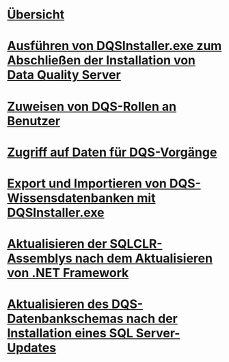 # [Übersicht](install-data-quality-services.md)  
# [Ausführen von DQSInstaller.exe zum Abschließen der Installation von Data Quality Server](run-dqsinstaller-exe-to-complete-data-quality-server-installation.md)  
# [Zuweisen von DQS-Rollen an Benutzer](grant-dqs-roles-to-users.md)  
# [Zugriff auf Daten für DQS-Vorgänge](access-data-for-the-dqs-operations.md)  
# [Export und Importieren von DQS-Wissensdatenbanken mit DQSInstaller.exe](export-and-import-dqs-knowledge-bases-using-dqsinstaller-exe.md)  
# [Aktualisieren der SQLCLR-Assemblys nach dem Aktualisieren von .NET Framework](upgrade-sqlclr-assemblies-after-net-framework-update.md)  
# [Aktualisieren des DQS-Datenbankschemas nach der Installation eines SQL Server-Updates](upgrade-dqs-databases-schema-after-installing-sql-server-update.md)  
